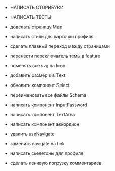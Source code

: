 - НАПИСАТЬ СТОРИБУКИ
- НАПИСАТЬ ТЕСТЫ

- доделать страницу Map
- написать стили для карточки профиля
- сделать плавный переход между страницами
- перенести переключатель темы в feature
- поменять все svg на Icon
- добавить размер s в Text
- обновить компонент Select
- переименовать все файлы Schema

- написать компонент InputPassword
- написать компонент TextArea
- написать компонент аккордион
- удалить useNavigate

- заменить navigate на link
- написать скелетоны для профиля
- сделать ленивую погрузку комментариев